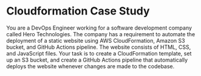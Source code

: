 # Cloudformation Case Study
You are a DevOps Engineer working for a software development company called Hero
Technologies. The company has a requirement to automate the deployment of a static website
using AWS CloudFormation, Amazon S3 bucket, and GitHub Actions pipeline. The website
consists of HTML, CSS, and JavaScript files.
Your task is to create a CloudFormation template, set up an S3 bucket, and create a GitHub
Actions pipeline that automatically deploys the website whenever changes are made to the
codebase.
